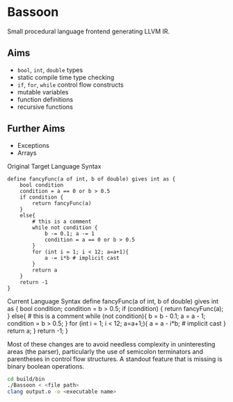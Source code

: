 # Bassoon
Small procedural language frontend generating LLVM IR.

## Aims
- `bool`, `int`, `double` types
- static compile time type checking
- `if`, `for`, `while` control flow constructs
- mutable variables
- function definitions
- recursive functions

## Further Aims
- Exceptions
- Arrays

Original Target Language Syntax
```
define fancyFunc(a of int, b of double) gives int as {
    bool condition
    condition = a == 0 or b > 0.5
    if condition {
        return fancyFunc(a)
    }
    else{
        # this is a comment
        while not condition {
            b -= 0.1; a -= 1
            condition = a == 0 or b > 0.5
        }
        for (int i = 1; i < 12; a=a+1){
            a -= i*b # implicit cast
        }
        return a
    }
    return -1
}
```

Current Language Syntax
define fancyFunc(a of int, b of double) gives int as {
    bool condition;
    condition = b > 0.5;
    if (condition) {
        return fancyFunc(a);
    }
    else{
        # this is a comment
        while (not condition){
            b = b - 0.1; 
            a = a - 1;
            condition = b > 0.5;
        }
        for (int i = 1; i < 12; a=a+1;){
            a = a - i*b; # implicit cast
        }
        return a;
    }
    return -1;
}

Most of these changes are to avoid needless complexity in uninteresting areas (the parser), particularly the use of semicolon terminators and parentheses in control flow structures. A standout feature that is missing is binary boolean operations.

```bash
cd build/bin
./Bassoon < <file path>
clang output.o -o <executable name>
```
